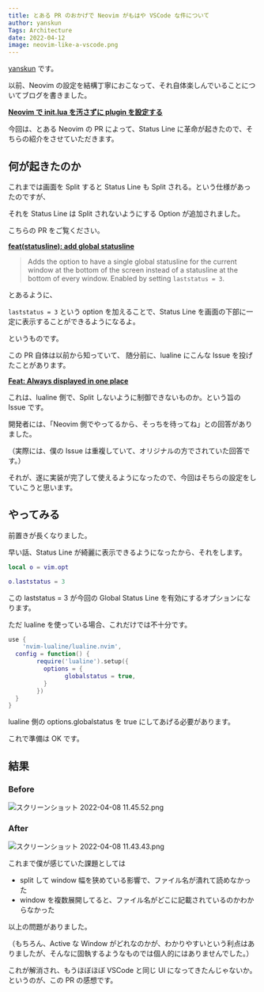 ```yaml
---
title: とある PR のおかげで Neovim がもはや VSCode な件について
author: yanskun
Tags: Architecture
date: 2022-04-12
image: neovim-like-a-vscode.png
---
```


[yanskun](http://github.com/yanskun) です。

以前、Neovim の設定を結構丁寧におこなって、それ自体楽しんでいることについてブログを書きました。

**[Neovim で init.lua を汚さずに plugin を設定する](neovim-clean-config.md)**

今回は、とある Neovim の PR によって、Status Line に革命が起きたので、そちらの紹介をさせていただきます。

## 何が起きたのか

これまでは画面を Split すると Status Line も Split される。という仕様があったのですが、

それを Status Line は Split されないようにする Option が追加されました。

こちらの PR をご覧ください。

**[feat(statusline): add global statusline](https://github.com/neovim/neovim/pull/17266)**

> Adds the option to have a single global statusline for the current window at the bottom of the screen instead of a statusline at the bottom of every window. Enabled by setting `laststatus = 3`.
> 

とあるように、

`laststatus = 3` という option を加えることで、Status Line を画面の下部に一定に表示することができるようになるよ。

というものです。

この PR 自体は以前から知っていて、
随分前に、lualine にこんな Issue を投げたことがあります。

**[Feat: Always displayed in one place](https://github.com/nvim-lualine/lualine.nvim/issues/562)**

これは、lualine 側で、Split しないように制御できないものか。という旨の Issue です。

開発者には、「Neovim 側でやってるから、そっちを待ってね」との回答がありました。

（実際には、僕の Issue は重複していて、オリジナルの方でされていた回答です。）

それが、遂に実装が完了して使えるようになったので、今回はそちらの設定をしていこうと思います。

## やってみる

前置きが長くなりました。

早い話、Status Line が綺麗に表示できるようになったから、それをします。

```lua
local o = vim.opt

o.laststatus = 3
```

この laststatus = 3 が今回の Global Status Line を有効にするオプションになります。

ただ lualine を使っている場合、これだけでは不十分です。

```lua
use {
	'nvim-lualine/lualine.nvim',
  config = function() {
		require('lualine').setup({
		  options = {
				globalstatus = true,
		  }
		})
  }
}
```

lualine 側の options.globalstatus を true にしてあげる必要があります。

これで準備は OK です。

## 結果

### Before

![スクリーンショット 2022-04-08 11.45.52.png](content/neovim-like-a-vscode/スクリーンショット_2022-04-08_11.45.52.png)

### After

![スクリーンショット 2022-04-08 11.43.43.png](content/neovim-like-a-vscode/スクリーンショット_2022-04-08_11.43.43.png)

これまで僕が感じていた課題としては

- split して window 幅を狭めている影響で、ファイル名が潰れて読めなかった
- window を複数展開してると、ファイル名がどこに記載されているのかわからなかった

以上の問題がありました。

（もちろん、Active な Window がどれなのかが、わかりやすいという利点はありましたが、そんなに固執するようなものでは個人的にはありませんでした。）

これが解消され、もうほぼほぼ VSCode と同じ UI になってきたんじゃないか。というのが、この PR の感想です。
